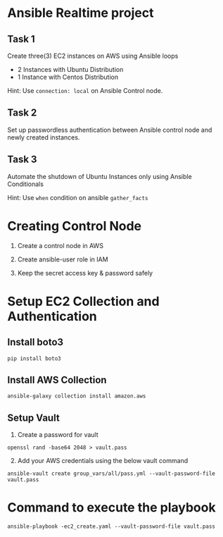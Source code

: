 # Ansible Realtime project

## Task 1

Create three(3) EC2 instances on AWS using Ansible loops
- 2 Instances with Ubuntu Distribution
- 1 Instance with Centos Distribution

Hint: Use `connection: local` on Ansible Control node.

## Task 2

Set up passwordless authentication between Ansible control node and newly created 
instances.

## Task 3

Automate the shutdown of Ubuntu Instances only using Ansible Conditionals

Hint: Use `when` condition on ansible `gather_facts`


# Creating  Control Node

1. Create a control node in AWS

2. Create ansible-user role in IAM

3. Keep the secret access key & password safely

# Setup EC2 Collection and Authentication

## Install boto3

```
pip install boto3
```

## Install AWS Collection

```
ansible-galaxy collection install amazon.aws
```

## Setup Vault 

1. Create a password for vault

```
openssl rand -base64 2048 > vault.pass
```

2. Add your AWS credentials using the below vault command

```
ansible-vault create group_vars/all/pass.yml --vault-password-file vault.pass
```

# Command to execute the playbook
```
ansible-playbook -ec2_create.yaml --vault-password-file vault.pass
```






